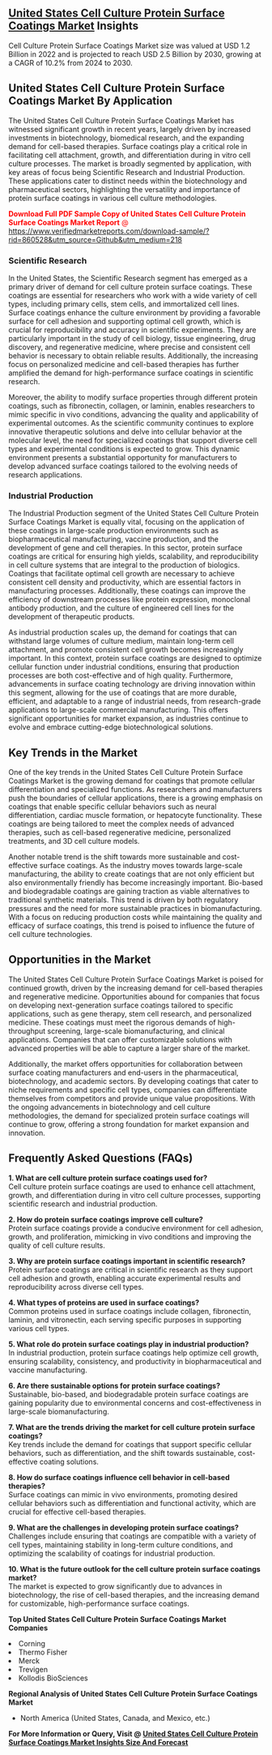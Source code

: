 <h2><a href="https://www.verifiedmarketreports.com/download-sample/?rid=860528&amp;utm_source=Github&amp;utm_medium=218" target="_blank">United States Cell Culture Protein Surface Coatings Market</a> Insights</h2><p>Cell Culture Protein Surface Coatings Market size was valued at USD 1.2 Billion in 2022 and is projected to reach USD 2.5 Billion by 2030, growing at a CAGR of 10.2% from 2024 to 2030.</p><p><h2>United States Cell Culture Protein Surface Coatings Market By Application</h2> <p>The United States Cell Culture Protein Surface Coatings Market has witnessed significant growth in recent years, largely driven by increased investments in biotechnology, biomedical research, and the expanding demand for cell-based therapies. Surface coatings play a critical role in facilitating cell attachment, growth, and differentiation during in vitro cell culture processes. The market is broadly segmented by application, with key areas of focus being Scientific Research and Industrial Production. These applications cater to distinct needs within the biotechnology and pharmaceutical sectors, highlighting the versatility and importance of protein surface coatings in various cell culture methodologies.</p> <p><p><span class=""><span style="color: #ff0000;"><strong>Download Full PDF Sample Copy of United States Cell Culture Protein Surface Coatings Market Report</strong> @ </span><a href="https://www.verifiedmarketreports.com/download-sample/?rid=860528&amp;utm_source=Github&amp;utm_medium=218" target="_blank">https://www.verifiedmarketreports.com/download-sample/?rid=860528&amp;utm_source=Github&amp;utm_medium=218</a></span></p></p> <h3>Scientific Research</h3> <p>In the United States, the Scientific Research segment has emerged as a primary driver of demand for cell culture protein surface coatings. These coatings are essential for researchers who work with a wide variety of cell types, including primary cells, stem cells, and immortalized cell lines. Surface coatings enhance the culture environment by providing a favorable surface for cell adhesion and supporting optimal cell growth, which is crucial for reproducibility and accuracy in scientific experiments. They are particularly important in the study of cell biology, tissue engineering, drug discovery, and regenerative medicine, where precise and consistent cell behavior is necessary to obtain reliable results. Additionally, the increasing focus on personalized medicine and cell-based therapies has further amplified the demand for high-performance surface coatings in scientific research.</p> <p>Moreover, the ability to modify surface properties through different protein coatings, such as fibronectin, collagen, or laminin, enables researchers to mimic specific in vivo conditions, advancing the quality and applicability of experimental outcomes. As the scientific community continues to explore innovative therapeutic solutions and delve into cellular behavior at the molecular level, the need for specialized coatings that support diverse cell types and experimental conditions is expected to grow. This dynamic environment presents a substantial opportunity for manufacturers to develop advanced surface coatings tailored to the evolving needs of research applications.</p> <h3>Industrial Production</h3> <p>The Industrial Production segment of the United States Cell Culture Protein Surface Coatings Market is equally vital, focusing on the application of these coatings in large-scale production environments such as biopharmaceutical manufacturing, vaccine production, and the development of gene and cell therapies. In this sector, protein surface coatings are critical for ensuring high yields, scalability, and reproducibility in cell culture systems that are integral to the production of biologics. Coatings that facilitate optimal cell growth are necessary to achieve consistent cell density and productivity, which are essential factors in manufacturing processes. Additionally, these coatings can improve the efficiency of downstream processes like protein expression, monoclonal antibody production, and the culture of engineered cell lines for the development of therapeutic products.</p> <p>As industrial production scales up, the demand for coatings that can withstand large volumes of culture medium, maintain long-term cell attachment, and promote consistent cell growth becomes increasingly important. In this context, protein surface coatings are designed to optimize cellular function under industrial conditions, ensuring that production processes are both cost-effective and of high quality. Furthermore, advancements in surface coating technology are driving innovation within this segment, allowing for the use of coatings that are more durable, efficient, and adaptable to a range of industrial needs, from research-grade applications to large-scale commercial manufacturing. This offers significant opportunities for market expansion, as industries continue to evolve and embrace cutting-edge biotechnological solutions.</p> <h2>Key Trends in the Market</h2> <p>One of the key trends in the United States Cell Culture Protein Surface Coatings Market is the growing demand for coatings that promote cellular differentiation and specialized functions. As researchers and manufacturers push the boundaries of cellular applications, there is a growing emphasis on coatings that enable specific cellular behaviors such as neural differentiation, cardiac muscle formation, or hepatocyte functionality. These coatings are being tailored to meet the complex needs of advanced therapies, such as cell-based regenerative medicine, personalized treatments, and 3D cell culture models.</p> <p>Another notable trend is the shift towards more sustainable and cost-effective surface coatings. As the industry moves towards large-scale manufacturing, the ability to create coatings that are not only efficient but also environmentally friendly has become increasingly important. Bio-based and biodegradable coatings are gaining traction as viable alternatives to traditional synthetic materials. This trend is driven by both regulatory pressures and the need for more sustainable practices in biomanufacturing. With a focus on reducing production costs while maintaining the quality and efficacy of surface coatings, this trend is poised to influence the future of cell culture technologies.</p> <h2>Opportunities in the Market</h2> <p>The United States Cell Culture Protein Surface Coatings Market is poised for continued growth, driven by the increasing demand for cell-based therapies and regenerative medicine. Opportunities abound for companies that focus on developing next-generation surface coatings tailored to specific applications, such as gene therapy, stem cell research, and personalized medicine. These coatings must meet the rigorous demands of high-throughput screening, large-scale biomanufacturing, and clinical applications. Companies that can offer customizable solutions with advanced properties will be able to capture a larger share of the market.</p> <p>Additionally, the market offers opportunities for collaboration between surface coating manufacturers and end-users in the pharmaceutical, biotechnology, and academic sectors. By developing coatings that cater to niche requirements and specific cell types, companies can differentiate themselves from competitors and provide unique value propositions. With the ongoing advancements in biotechnology and cell culture methodologies, the demand for specialized protein surface coatings will continue to grow, offering a strong foundation for market expansion and innovation.</p> <h2>Frequently Asked Questions (FAQs)</h2> <p><strong>1. What are cell culture protein surface coatings used for?</strong><br>Cell culture protein surface coatings are used to enhance cell attachment, growth, and differentiation during in vitro cell culture processes, supporting scientific research and industrial production.</p> <p><strong>2. How do protein surface coatings improve cell culture?</strong><br>Protein surface coatings provide a conducive environment for cell adhesion, growth, and proliferation, mimicking in vivo conditions and improving the quality of cell culture results.</p> <p><strong>3. Why are protein surface coatings important in scientific research?</strong><br>Protein surface coatings are critical in scientific research as they support cell adhesion and growth, enabling accurate experimental results and reproducibility across diverse cell types.</p> <p><strong>4. What types of proteins are used in surface coatings?</strong><br>Common proteins used in surface coatings include collagen, fibronectin, laminin, and vitronectin, each serving specific purposes in supporting various cell types.</p> <p><strong>5. What role do protein surface coatings play in industrial production?</strong><br>In industrial production, protein surface coatings help optimize cell growth, ensuring scalability, consistency, and productivity in biopharmaceutical and vaccine manufacturing.</p> <p><strong>6. Are there sustainable options for protein surface coatings?</strong><br>Sustainable, bio-based, and biodegradable protein surface coatings are gaining popularity due to environmental concerns and cost-effectiveness in large-scale biomanufacturing.</p> <p><strong>7. What are the trends driving the market for cell culture protein surface coatings?</strong><br>Key trends include the demand for coatings that support specific cellular behaviors, such as differentiation, and the shift towards sustainable, cost-effective coating solutions.</p> <p><strong>8. How do surface coatings influence cell behavior in cell-based therapies?</strong><br>Surface coatings can mimic in vivo environments, promoting desired cellular behaviors such as differentiation and functional activity, which are crucial for effective cell-based therapies.</p> <p><strong>9. What are the challenges in developing protein surface coatings?</strong><br>Challenges include ensuring that coatings are compatible with a variety of cell types, maintaining stability in long-term culture conditions, and optimizing the scalability of coatings for industrial production.</p> <p><strong>10. What is the future outlook for the cell culture protein surface coatings market?</strong><br>The market is expected to grow significantly due to advances in biotechnology, the rise of cell-based therapies, and the increasing demand for customizable, high-performance surface coatings.</p> </p><p><strong>Top United States Cell Culture Protein Surface Coatings Market Companies</strong></p><div data-test-id=""><p><li> Corning</li><li> Thermo Fisher</li><li> Merck</li><li> Trevigen</li><li> Kollodis BioSciences</li></p><div><strong>Regional Analysis of&nbsp;United States Cell Culture Protein Surface Coatings Market</strong></div><ul><li dir="ltr"><p dir="ltr">North America&nbsp;(United States, Canada, and Mexico, etc.)</p></li></ul><p><strong>For More Information or Query, Visit @&nbsp;</strong><strong><a href="https://www.verifiedmarketreports.com/product/cell-culture-protein-surface-coatings-market/?utm_source=Github&amp;utm_medium=218" target="_blank">United States Cell Culture Protein Surface Coatings Market Insights Size And Forecast</a></strong></p></div>
